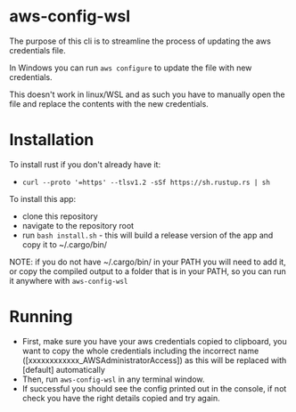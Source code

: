 # aws-config-wsl

The purpose of this cli is to streamline the process of updating the aws credentials file.

In Windows you can run `aws configure` to update the file with new credentials.

This doesn't work in linux/WSL and as such you have to manually open the file and replace the contents with the new credentials.

# Installation

To install rust if you don't already have it:
* `curl --proto '=https' --tlsv1.2 -sSf https://sh.rustup.rs | sh`

To install this app:
* clone this repository
* navigate to the repository root
* run `bash install.sh` - this will build a release version of the app and copy it to ~/.cargo/bin/

NOTE: if you do not have ~/.cargo/bin/ in your PATH you will need to add it, or copy the compiled output to a folder that is in your PATH, so you can run it anywhere with `aws-config-wsl`

# Running
* First, make sure you have your aws credentials copied to clipboard, you want to copy the whole credentials including the incorrect name ([xxxxxxxxxxxx_AWSAdministratorAccess]) as this will be replaced with [default] automatically
* Then, run `aws-config-wsl` in any terminal window.
* If successful you should see the config printed out in the console, if not check you have the right details copied and try again.
